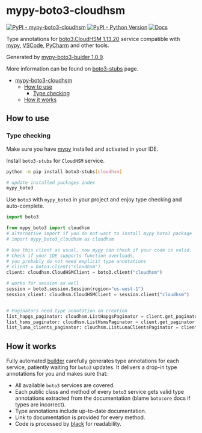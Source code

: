 # mypy-boto3-cloudhsm

[![PyPI - mypy-boto3-cloudhsm](https://img.shields.io/pypi/v/mypy-boto3-cloudhsm.svg?color=blue)](https://pypi.org/project/mypy-boto3-cloudhsm)
[![PyPI - Python Version](https://img.shields.io/pypi/pyversions/mypy-boto3-cloudhsm.svg?color=blue)](https://pypi.org/project/mypy-boto3-cloudhsm)
[![Docs](https://img.shields.io/readthedocs/mypy-boto3-builder.svg?color=blue)](https://mypy-boto3-builder.readthedocs.io/)

Type annotations for
[boto3.CloudHSM 1.13.20](https://boto3.amazonaws.com/v1/documentation/api/1.13.20/reference/services/cloudhsm.html#CloudHSM) service
compatible with [mypy](https://github.com/python/mypy), [VSCode](https://code.visualstudio.com/),
[PyCharm](https://www.jetbrains.com/pycharm/) and other tools.

Generated by [mypy-boto3-buider 1.0.9](https://github.com/vemel/mypy_boto3_builder).

More information can be found on [boto3-stubs](https://pypi.org/project/boto3-stubs/) page.

- [mypy-boto3-cloudhsm](#mypy-boto3-cloudhsm)
  - [How to use](#how-to-use)
    - [Type checking](#type-checking)
  - [How it works](#how-it-works)

## How to use

### Type checking

Make sure you have [mypy](https://github.com/python/mypy) installed and activated in your IDE.

Install `boto3-stubs` for `CloudHSM` service.

```bash
python -m pip install boto3-stubs[cloudhsm]

# update installed packages index
mypy_boto3
```

Use `boto3` with `mypy_boto3` in your project and enjoy type checking and auto-complete.

```python
import boto3

from mypy_boto3 import cloudhsm
# alternative import if you do not want to install mypy_boto3 package
# import mypy_boto3_cloudhsm as cloudhsm

# Use this client as usual, now mypy can check if your code is valid.
# Check if your IDE supports function overloads,
# you probably do not need explicit type annotations
# client = boto3.client("cloudhsm")
client: cloudhsm.CloudHSMClient = boto3.client("cloudhsm")

# works for session as well
session = boto3.session.Session(region="us-west-1")
session_client: cloudhsm.CloudHSMClient = session.client("cloudhsm")


# Paginators need type annotation on creation
list_hapgs_paginator: cloudhsm.ListHapgsPaginator = client.get_paginator("list_hapgs")
list_hsms_paginator: cloudhsm.ListHsmsPaginator = client.get_paginator("list_hsms")
list_luna_clients_paginator: cloudhsm.ListLunaClientsPaginator = client.get_paginator("list_luna_clients")
```

## How it works

Fully automated [builder](https://github.com/vemel/mypy_boto3_builder) carefully generates
type annotations for each service, patiently waiting for `boto3` updates. It delivers
a drop-in type annotations for you and makes sure that:

- All available `boto3` services are covered.
- Each public class and method of every `boto3` service gets valid type annotations
  extracted from the documentation (blame `botocore` docs if types are incorrect).
- Type annotations include up-to-date documentation.
- Link to documentation is provided for every method.
- Code is processed by [black](https://github.com/psf/black) for readability.
